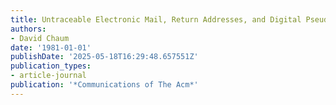 ```yaml
---
title: Untraceable Electronic Mail, Return Addresses, and Digital Pseudonyms
authors:
- David Chaum
date: '1981-01-01'
publishDate: '2025-05-18T16:29:48.657551Z'
publication_types:
- article-journal
publication: '*Communications of The Acm*'
---
```

